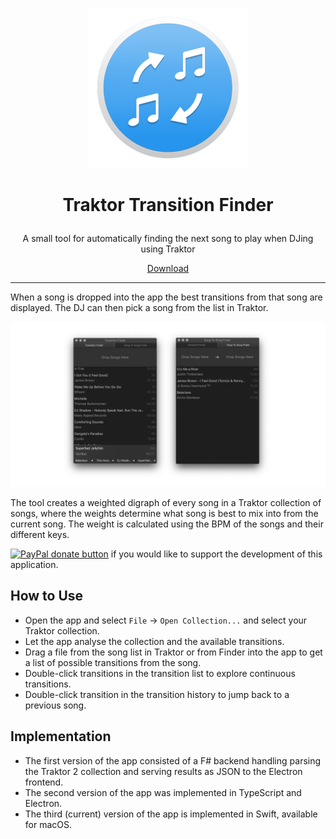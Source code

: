 
<p align="center"><img src="docs/icon.png" width="256" height="256"></img></p>
<h1 align="center">Traktor Transition Finder</p></h1>
<p align="center">A small tool for automatically finding the next song to play when DJing using Traktor</p>
<p align="center"><a href="https://github.com/andersfischernielsen/Traktor-Transition-Finder/releases/latest">Download</a></p>

***

When a song is dropped into the app the best transitions from that song are displayed. The DJ can then pick a song from the list in Traktor.

![Screenshot](readme/readme.png) 

The tool creates a weighted digraph of every song in a Traktor collection of songs, where the weights determine what song is best to mix into from the current song. The weight is calculated using the BPM of the songs and their different keys. 

<span class="badge-paypal"><a href="https://www.paypal.com/cgi-bin/webscr?cmd=_s-xclick&amp;hosted_button_id=ME8E22EZTC5G4" title="Donate to this project using Paypal"><img src="https://img.shields.io/badge/paypal-donate-yellow.svg" alt="PayPal donate button" /></a> if you would like to support the development of this application. </span>

## How to Use
- Open the app and select `File` -> `Open Collection...` and select your Traktor collection. 
- Let the app analyse the collection and the available transitions.
- Drag a file from the song list in Traktor or from Finder into the app to get a list of possible transitions from the song.
- Double-click transitions in the transition list to explore continuous transitions.
- Double-click transition in the transition history to jump back to a previous song.


## Implementation
* The first version of the app consisted of a F# backend handling parsing the Traktor 2 collection and serving results as JSON to the Electron frontend. 
* The second version of the app was implemented in TypeScript and Electron. 
* The third (current) version of the app is implemented in Swift, available for macOS. 

